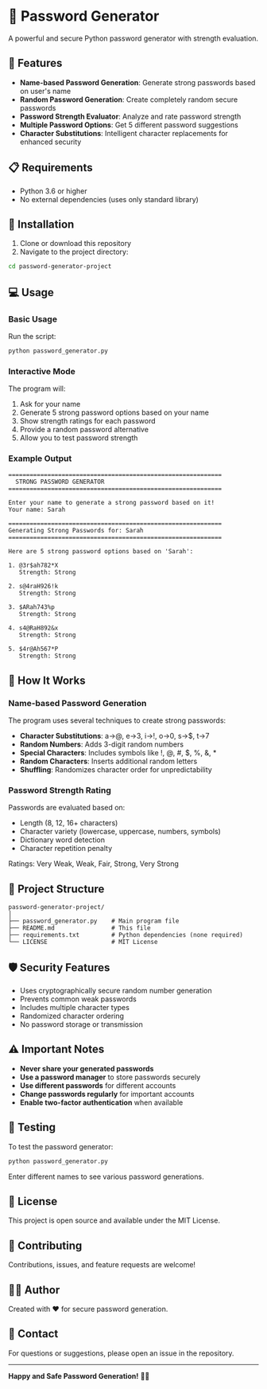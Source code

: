 # 🔐 Password Generator

A powerful and secure Python password generator with strength evaluation.

## 🌟 Features

- **Name-based Password Generation**: Generate strong passwords based on user's name
- **Random Password Generation**: Create completely random secure passwords
- **Password Strength Evaluator**: Analyze and rate password strength
- **Multiple Password Options**: Get 5 different password suggestions
- **Character Substitutions**: Intelligent character replacements for enhanced security

## 📋 Requirements

- Python 3.6 or higher
- No external dependencies (uses only standard library)

## 🚀 Installation

1. Clone or download this repository
2. Navigate to the project directory:
```bash
cd password-generator-project
```

## 💻 Usage

### Basic Usage

Run the script:
```bash
python password_generator.py
```

### Interactive Mode

The program will:
1. Ask for your name
2. Generate 5 strong password options based on your name
3. Show strength ratings for each password
4. Provide a random password alternative
5. Allow you to test password strength

### Example Output

```
============================================================
  STRONG PASSWORD GENERATOR
============================================================

Enter your name to generate a strong password based on it!
Your name: Sarah

============================================================
Generating Strong Passwords for: Sarah
============================================================

Here are 5 strong password options based on 'Sarah':

1. @3r$ah782*X
   Strength: Strong

2. s@4raH926!k
   Strength: Strong

3. $ARah743%p
   Strength: Strong

4. s4@RaH892&x
   Strength: Strong

5. $4r@Ah567*P
   Strength: Strong
```

## 🔧 How It Works

### Name-based Password Generation

The program uses several techniques to create strong passwords:
- **Character Substitutions**: a→@, e→3, i→!, o→0, s→$, t→7
- **Random Numbers**: Adds 3-digit random numbers
- **Special Characters**: Includes symbols like !, @, #, $, %, &, *
- **Random Characters**: Inserts additional random letters
- **Shuffling**: Randomizes character order for unpredictability

### Password Strength Rating

Passwords are evaluated based on:
- Length (8, 12, 16+ characters)
- Character variety (lowercase, uppercase, numbers, symbols)
- Dictionary word detection
- Character repetition penalty

Ratings: Very Weak, Weak, Fair, Strong, Very Strong

## 📁 Project Structure

```
password-generator-project/
│
├── password_generator.py    # Main program file
├── README.md                # This file
├── requirements.txt         # Python dependencies (none required)
└── LICENSE                  # MIT License
```

## 🛡️ Security Features

- Uses cryptographically secure random number generation
- Prevents common weak passwords
- Includes multiple character types
- Randomized character ordering
- No password storage or transmission

## ⚠️ Important Notes

- **Never share your generated passwords**
- **Use a password manager** to store passwords securely
- **Use different passwords** for different accounts
- **Change passwords regularly** for important accounts
- **Enable two-factor authentication** when available

## 🧪 Testing

To test the password generator:
```bash
python password_generator.py
```

Enter different names to see various password generations.

## 📝 License

This project is open source and available under the MIT License.

## 🤝 Contributing

Contributions, issues, and feature requests are welcome!

## 👨‍💻 Author

Created with ❤️ for secure password generation.

## 📧 Contact

For questions or suggestions, please open an issue in the repository.

---

**Happy and Safe Password Generation!** 🔐✨
